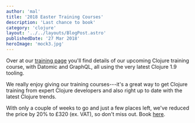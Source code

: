 ```yaml
---
author: 'mal'
title: '2018 Easter Training Courses'
description: 'Last chance to book'
category: 'clojure'
layout: '../../layouts/BlogPost.astro'
publishedDate: '27 Mar 2018'
heroImage: 'mock3.jpg'
---
```


Over at our [training page](/training.html) you'll find details of our
upcoming Clojure training course, with Datomic and GraphQL, all using
the very latest Clojure 1.9 tooling.

We really enjoy giving our training courses---it's a great way to get
Clojure training from expert Clojure developers and also right up to
date with the latest Clojure trends.

With only a couple of weeks to go and just a few places left, we've
reduced the price by 20% to £320 (ex. VAT), so don't miss out. Book
[here](/training.html).
